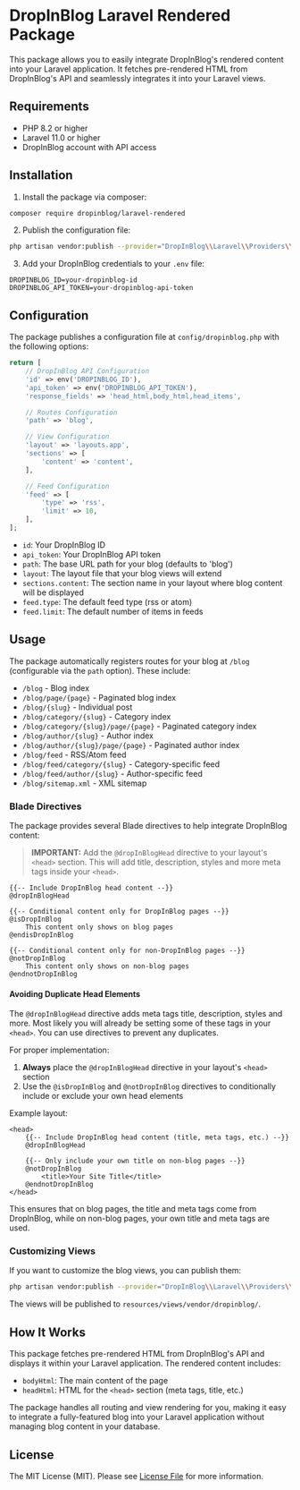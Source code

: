 # DropInBlog Laravel Rendered Package

This package allows you to easily integrate DropInBlog's rendered content into your Laravel application. It fetches pre-rendered HTML from DropInBlog's API and seamlessly integrates it into your Laravel views.

## Requirements

- PHP 8.2 or higher
- Laravel 11.0 or higher
- DropInBlog account with API access

## Installation

1. Install the package via composer:

```bash
composer require dropinblog/laravel-rendered
```

2. Publish the configuration file:

```bash
php artisan vendor:publish --provider="DropInBlog\\Laravel\\Providers\\DropInBlogServiceProvider" --tag="config"
```

3. Add your DropInBlog credentials to your `.env` file:

```
DROPINBLOG_ID=your-dropinblog-id
DROPINBLOG_API_TOKEN=your-dropinblog-api-token
```

## Configuration

The package publishes a configuration file at `config/dropinblog.php` with the following options:

```php
return [
    // DropInBlog API Configuration
    'id' => env('DROPINBLOG_ID'),
    'api_token' => env('DROPINBLOG_API_TOKEN'),
    'response_fields' => 'head_html,body_html,head_items',

    // Routes Configuration
    'path' => 'blog',

    // View Configuration
    'layout' => 'layouts.app',
    'sections' => [
        'content' => 'content',
    ],

    // Feed Configuration
    'feed' => [
        'type' => 'rss',
        'limit' => 10,
    ],
];
```

- `id`: Your DropInBlog ID
- `api_token`: Your DropInBlog API token
- `path`: The base URL path for your blog (defaults to 'blog')
- `layout`: The layout file that your blog views will extend
- `sections.content`: The section name in your layout where blog content will be displayed
- `feed.type`: The default feed type (rss or atom)
- `feed.limit`: The default number of items in feeds

## Usage

The package automatically registers routes for your blog at `/blog` (configurable via the `path` option). These include:

- `/blog` - Blog index
- `/blog/page/{page}` - Paginated blog index
- `/blog/{slug}` - Individual post
- `/blog/category/{slug}` - Category index
- `/blog/category/{slug}/page/{page}` - Paginated category index
- `/blog/author/{slug}` - Author index
- `/blog/author/{slug}/page/{page}` - Paginated author index
- `/blog/feed` - RSS/Atom feed
- `/blog/feed/category/{slug}` - Category-specific feed
- `/blog/feed/author/{slug}` - Author-specific feed
- `/blog/sitemap.xml` - XML sitemap

### Blade Directives

The package provides several Blade directives to help integrate DropInBlog content:

> **IMPORTANT:** Add the `@dropInBlogHead` directive to your layout's `<head>` section. This will add title, description, styles and more meta tags inside your `<head>`.

```blade
{{-- Include DropInBlog head content --}}
@dropInBlogHead

{{-- Conditional content only for DropInBlog pages --}}
@isDropInBlog
    This content only shows on blog pages
@endisDropInBlog

{{-- Conditional content only for non-DropInBlog pages --}}
@notDropInBlog
    This content only shows on non-blog pages
@endnotDropInBlog
```

#### Avoiding Duplicate Head Elements

The `@dropInBlogHead` directive adds meta tags title, description, styles and more. Most likely you will already be setting some of these tags in your `<head>`. You can use directives to prevent any duplicates.

For proper implementation:

1. **Always** place the `@dropInBlogHead` directive in your layout's `<head>` section
2. Use the `@isDropInBlog` and `@notDropInBlog` directives to conditionally include or exclude your own head elements

Example layout:

```blade
<head>
    {{-- Include DropInBlog head content (title, meta tags, etc.) --}}
    @dropInBlogHead

    {{-- Only include your own title on non-blog pages --}}
    @notDropInBlog
        <title>Your Site Title</title>
    @endnotDropInBlog
</head>
```

This ensures that on blog pages, the title and meta tags come from DropInBlog, while on non-blog pages, your own title and meta tags are used.

### Customizing Views

If you want to customize the blog views, you can publish them:

```bash
php artisan vendor:publish --provider="DropInBlog\\Laravel\\Providers\\DropInBlogServiceProvider" --tag="views"
```

The views will be published to `resources/views/vendor/dropinblog/`.

## How It Works

This package fetches pre-rendered HTML from DropInBlog's API and displays it within your Laravel application. The rendered content includes:

- `bodyHtml`: The main content of the page
- `headHtml`: HTML for the `<head>` section (meta tags, title, etc.)

The package handles all routing and view rendering for you, making it easy to integrate a fully-featured blog into your Laravel application without managing blog content in your database.

## License

The MIT License (MIT). Please see [License File](LICENSE.md) for more information.

